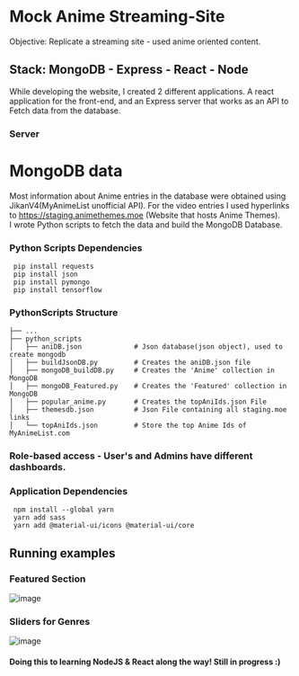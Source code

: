 # Mock Anime Streaming-Site
Objective: Replicate a streaming site - used anime oriented content.  

## Stack: MongoDB - Express - React - Node

While developing the website, I created 2 different applications. A react application for the front-end, and an Express server that works as an API to Fetch data from the database.  
### Server  


# MongoDB data
Most information about Anime entries in the database were obtained using JikanV4(MyAnimeList unofficial API). For the video entries I used hyperlinks to https://staging.animethemes.moe (Website that hosts Anime Themes).  
I wrote Python scripts to fetch the data and build the MongoDB Database.

### Python Scripts Dependencies
     pip install requests
     pip install json
     pip install pymongo
     pip install tensorflow

### PythonScripts Structure
```
├── ...
├── python_scripts            
│   ├── aniDB.json             # Json database(json object), used to create mongodb                
│   ├── buildJsonDB.py         # Creates the aniDB.json file     
│   ├── mongoDB_buildDB.py     # Creates the 'Anime' collection in MongoDB
│   ├── mongoDB_Featured.py    # Creates the 'Featured' collection in MongoDB
│   ├── popular_anime.py       # Creates the topAniIds.json File
│   ├── themesdb.json          # Json File containing all staging.moe links 
│   └── topAniIds.json         # Store the top Anime Ids of MyAnimeList.com
```


### Role-based access - User's and Admins have different dashboards.  
### 

### Application Dependencies
     npm install --global yarn
     yarn add sass
     yarn add @material-ui/icons @material-ui/core

## Running examples 
### Featured Section  
![image](https://user-images.githubusercontent.com/64340009/170860287-95b3c02e-f631-40e4-bd6e-c714ed9044b2.png)  

### Sliders for Genres
![image](https://user-images.githubusercontent.com/64340009/170887469-46419de5-0176-4897-b612-a121cc7d0f96.png)


#### Doing this to learning NodeJS & React along the way! Still in progress :) 
